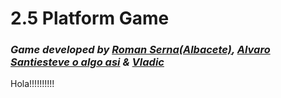 # 2.5 Platform Game
### *Game developed by [Roman Serna(Albacete)](https://github.com/Raist3D), [Alvaro Santiesteve o algo asi](https://github.com/Montalx) & [Vladic](https://github.com/kalyer)*

Hola!!!!!!!!!!
